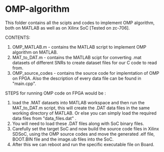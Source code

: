 # OMP-algorithm
This folder contains all the scipts and codes to implement OMP algorithm, both on MATLAB as well as on Xilinx SoC [Tested on zc-706].

CONTENTS:
1. OMP_MATLAB.m - contains the MATLAB script to implement OMP algorithm on MATLAB.
2. MAT_to_DAT.m - contains the MATLAB scipt for converting .mat datasets of different SNRs to create dataset files for our C code to read from.
3. OMP_source_codes - contains the source code for implemtation of OMP on FPGA. Also the description of every data file can be found in "main.cpp".


STEPS for running OMP code on FPGA would be :
1. load the .MAT datasets into MATLAB workspace and then run the MAT_to_DAT.m script, this will create the .DAT data files in the same working directory of MATLAB. Or else you can simply load the required data files from "data_files.dat" .
2. You will need to load these .DAT files along with SoC binary files.
3. Carefully set the target SoC and now build the source code files in Xilinx SDSoC, using the OMP source codes and move the generated .elf file, BOOT.BIN file and the image.ub files into the SoC.
4. After this we can reboot and run the specific executable file on Board.
